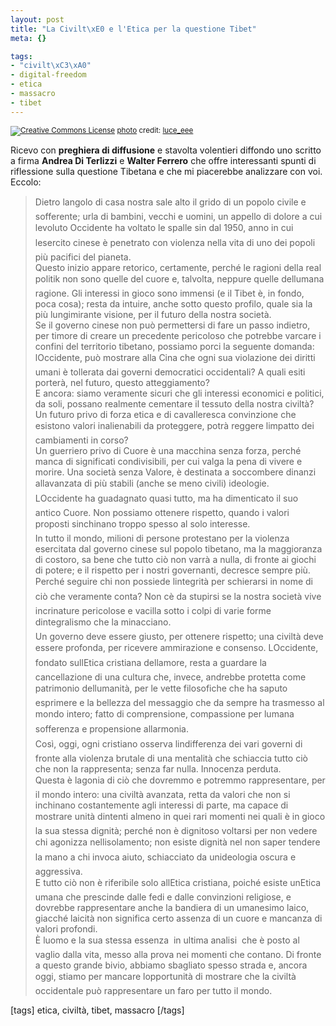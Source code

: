 ```yaml
--- 
layout: post
title: "La Civilt\xE0 e l'Etica per la questione Tibet"
meta: {}

tags: 
- "civilt\xC3\xA0"
- digital-freedom
- etica
- massacro
- tibet
---
```

<a href="http://www.flickr.com/photos/81742845@N00/2339485199/" title="" target="_blank"><img src="http://farm4.static.flickr.com/3231/2339485199_443153e087.jpg" alt="" border="0" /></a>  
<small><a href="http://www.photodropper.com/creative-commons/" title="creative commons" target="_blank"><img src="http://www.lastknight.com/wp-content/plugins/photo_dropper//images/cc.gif" alt="Creative Commons License" border="0" /></a> <a href="http://www.photodropper.com/photos/" target="_blank">photo</a> credit: <a href="http://www.flickr.com/people/luce_eee/" title="luce_eee" target="_blank">luce_eee</a></small>  
  
Ricevo con **preghiera di diffusione** e stavolta volentieri diffondo uno scritto a firma **Andrea Di Terlizzi** e **Walter Ferrero** che offre interessanti spunti di riflessione sulla questione Tibetana e che mi piacerebbe analizzare con voi. Eccolo:  
    
> Dietro langolo di casa nostra sale alto il grido di un popolo civile e sofferente; urla di bambini, vecchi e uomini, un appello di dolore a cui levoluto Occidente ha voltato le spalle sin dal 1950, anno in cui lesercito cinese è penetrato con violenza nella vita di uno dei popoli più pacifici del pianeta.  
> Questo inizio appare retorico, certamente, perché le ragioni della real politik non sono quelle del cuore e, talvolta, neppure quelle dellumana ragione. Gli interessi in gioco sono immensi (e il Tibet è, in fondo, poca cosa); resta da intuire, anche sotto questo profilo, quale sia la più lungimirante visione, per il futuro della nostra società.  
> Se il governo cinese non può permettersi di fare un passo indietro, per timore di creare un precedente pericoloso che potrebbe varcare i confini del territorio tibetano, possiamo porci la seguente domanda: lOccidente, può mostrare alla Cina che ogni sua violazione dei diritti umani è tollerata dai governi democratici occidentali? A quali esiti porterà, nel futuro, questo atteggiamento?  
> E ancora: siamo veramente sicuri che gli interessi economici e politici, da soli, possano realmente cementare il tessuto della nostra civiltà? Un futuro privo di forza etica e di cavalleresca convinzione che esistono valori inalienabili da proteggere, potrà reggere limpatto dei cambiamenti in corso?  
> Un guerriero privo di Cuore è una macchina senza forza, perché manca di significati condivisibili, per cui valga la pena di vivere e morire. Una società senza Valore, è destinata a soccombere dinanzi allavanzata di più stabili (anche se meno civili) ideologie.  
> LOccidente ha guadagnato quasi tutto, ma ha dimenticato il suo antico Cuore. Non possiamo ottenere rispetto, quando i valori proposti sinchinano troppo spesso al solo interesse.  
> In tutto il mondo, milioni di persone protestano per la violenza esercitata dal governo cinese sul popolo tibetano, ma la maggioranza di costoro, sa bene che tutto ciò non varrà a nulla, di fronte ai giochi di potere; e il rispetto per i nostri governanti, decresce sempre più.  
> Perché seguire chi non possiede lintegrità per schierarsi in nome di ciò che veramente conta? Non cè da stupirsi se la nostra società vive incrinature pericolose e vacilla sotto i colpi di varie forme dintegralismo che la minacciano.  
> Un governo deve essere giusto, per ottenere rispetto; una civiltà deve essere profonda, per ricevere ammirazione e consenso. LOccidente, fondato sullEtica cristiana dellamore, resta a guardare la cancellazione di una cultura che, invece, andrebbe protetta come patrimonio dellumanità, per le vette filosofiche che ha saputo esprimere e la bellezza del messaggio che da sempre ha trasmesso al mondo intero; fatto di comprensione, compassione per lumana sofferenza e propensione allarmonia.  
> Così, oggi, ogni cristiano osserva lindifferenza dei vari governi di fronte alla violenza brutale di una mentalità che schiaccia tutto ciò che non la rappresenta; senza far nulla. Innocenza perduta.  
> Questa è lagonia di ciò che dovremmo e potremmo rappresentare, per il mondo intero: una civiltà avanzata, retta da valori che non si inchinano costantemente agli interessi di parte, ma capace di mostrare unità dintenti almeno in quei rari momenti nei quali è in gioco la sua stessa dignità; perché non è dignitoso voltarsi per non vedere chi agonizza nellisolamento; non esiste dignità nel non saper tendere la mano a chi invoca aiuto, schiacciato da unideologia oscura e aggressiva.  
> E tutto ciò non è riferibile solo allEtica cristiana, poiché esiste unEtica umana che prescinde dalle fedi e dalle convinzioni religiose, e dovrebbe rappresentare anche la bandiera di un umanesimo laico, giacché laicità non significa certo assenza di un cuore e mancanza di valori profondi.  
> È luomo e la sua stessa essenza  in ultima analisi  che è posto al vaglio dalla vita, messo alla prova nei momenti che contano. Di fronte a questo grande bivio, abbiamo sbagliato spesso strada e, ancora oggi, stiamo per mancare lopportunità di mostrare che la civiltà occidentale può rappresentare un faro per tutto il mondo.  

[tags] etica, civiltà, tibet, massacro [/tags] 
